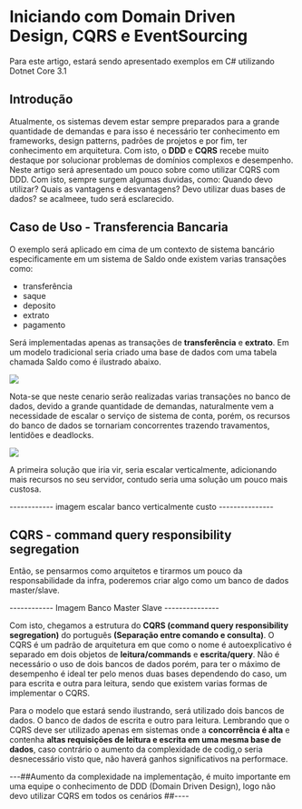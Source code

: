 # Iniciando com Domain Driven Design, CQRS e EventSourcing

Para este artigo, estará sendo apresentado exemplos em C# utilizando Dotnet Core 3.1

## Introdução

Atualmente, os sistemas devem estar sempre preparados para a grande quantidade de demandas e para isso é necessário ter conhecimento em frameworks, design patterns, padrões de projetos e por fim, ter conhecimento em arquitetura. Com isto, o **DDD** e **CQRS** recebe muito destaque por solucionar problemas de domínios complexos e desempenho.
Neste artigo será apresentado um pouco sobre como utilizar CQRS com DDD. Com isto, sempre surgem algumas duvidas, como: Quando devo utilizar? Quais as vantagens e desvantagens? Devo utilizar duas bases de dados? se acalmeee, tudo será esclarecido. 

## Caso de Uso - Transferencia Bancaria

O exemplo será aplicado em cima de um contexto de sistema bancário especificamente em um sistema de Saldo onde existem varias transações como:
- transferência
- saque
- deposito
- extrato
- pagamento 

Será implementadas apenas as transações de **transferência** e **extrato**.
Em um modelo tradicional seria criado uma base de dados com uma tabela chamada Saldo como é ilustrado abaixo.

![](https://raw.githubusercontent.com/rafaeldias97/MicroServiceExample/master/files/tradicional.png)

Nota-se que neste cenario serão realizadas varias transações no banco de dados, devido a grande quantidade de demandas, naturalmente vem a necessidade de escalar o serviço de sistema de conta, porém, os recursos do banco de dados se tornariam concorrentes trazendo travamentos, lentidões e deadlocks.

![](https://raw.githubusercontent.com/rafaeldias97/MicroServiceExample/master/files/dbfailed.png)

A primeira solução que iria vir, seria escalar verticalmente, adicionando mais recursos no seu servidor, contudo seria uma solução um pouco mais custosa.

------------ imagem escalar banco verticalmente custo ---------------

## CQRS - command query responsibility segregation

Então, se pensarmos como arquitetos e tirarmos um pouco da responsabilidade da infra, poderemos criar algo como um banco de dados master/slave.

------------ Imagem Banco Master Slave ---------------

Com isto, chegamos a estrutura do **CQRS (command query responsibility segregation)** do português **(Separação entre comando e consulta)**. O CQRS é um padrão de arquitetura em que como o nome é autoexplicativo é separado em dois objetos de **leitura/commands** e **escrita/query**. Não é necessário o uso de dois bancos de dados porém, para ter o máximo de desempenho é ideal ter pelo menos duas bases dependendo do caso, um para escrita e outra para leitura, sendo que existem varias formas de implementar o CQRS.

Para o modelo que estará sendo ilustrando, será utilizado dois bancos de dados. O banco de dados de escrita e outro para leitura. Lembrando que o CQRS deve ser utilizado apenas em sistemas onde a **concorrência é alta** e contenha **altas requisições de leitura e escrita em uma mesma base de dados**, caso contrário o aumento da complexidade de codig,o seria desnecessário visto que, não haverá ganhos significativos na performace.


---##Aumento da complexidade na implementação, é muito importante em uma equipe o conhecimento de DDD (Domain Driven Design), logo não devo utilizar CQRS em todos os cenários ##----










